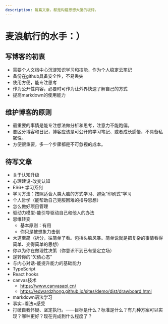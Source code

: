 ```yaml
---
description: 每篇文章，都是构建思想大厦的板砖。
---
```


# 麦浪航行的水手：）

## 写博客的初衷

* 需要个人文档中心沉淀知识学习和技能，作为个人稳定云笔记
* 备份在github具备安全性，不易丢失
* 使用方便，能专注思考
* 作为公开性内容，必要时可作为让外界快速了解自己的方式
* 提高markdown的使用能力

## 维护博客的原则

* 最重要的事情是能专注想法做分析和思考，注意力不能跑偏。
* 要区分博客和日记，博客应该是可公开的学习笔记、或者成长感悟，不具备私密性。
* 方便很重要，多一个步骤都是不可忽视的成本。

## 待写文章

* 关于认知升级
* 心理建设-改变认知
* ES6+ 学习系列
* 学习方法：按照适合人类大脑的方式学习、避免”印刷式“学习
* 个人哲学（能帮助自己克服困难的指导思想）
* 怎么做好项目管理
* 驱动力模型-能引导驱动自己和他人的办法
* 思维转变
  * 基本原则：有用
  * 你只是被想象力击倒
* 大道至简（拆分，往简单了看。包括头脑风暴。简单说就是把复杂的事情看得简单、变得简单的思想）
* 你以为你在做理性决策（你意识不到已有坚定立场）
* 逆转你的“欠债心态”
* 与内心对话-能提升能力的基础能力
* TypeScript
* React hooks
* canvas技术  
  * https://www.canvasapi.cn/
  * https://edwardzhong.github.io/sites/demo/dist/drawboard.html
* markdown语法学习
* 事实+看法=感受
* 打破自我怀疑、坚定执行。——目标是什么？标准是什么？有几种方案可以实现？哪种更好？现在完成到什么程度了？





